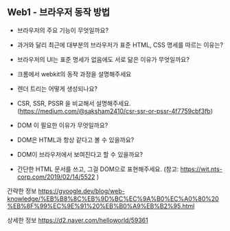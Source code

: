 ## Web1 - 브라우저 동작 방법

- 브라우저의 주요 기능이 무엇일까요?
- 과거와 달리 최근에 대부분의 브라우저가 표준 HTML, CSS 명세를 따르는 이유는?
- 브라우저의 UI는 표준 명세가 없음에도 서로 닮은 이유가 무엇일까요?


- 크롬에서 webkit의 동작 과정을 설명해주세요
- 렌더 트리는 어떻게 생성되나요?
- CSR, SSR, PSSR 을 비교해서 설명해주세요. (https://medium.com/@saksham2410/csr-ssr-or-pssr-4f7759cbf3fb)

- DOM 이 필요한 이유가 무엇일까요?
- DOM은 HTML과 항상 같다고 볼 수 있을까요?
- DOM이 브라우저에서 보여진다고 할 수 있을까요?
- 간단한 HTML 문서를 쓰고, 그걸 DOM으로 표현해주세요.
(참고: https://wit.nts-corp.com/2019/02/14/5522 )


간략한 정보
https://gyoogle.dev/blog/web-knowledge/%EB%B8%8C%EB%9D%BC%EC%9A%B0%EC%A0%80%20%EB%8F%99%EC%9E%91%20%EB%B0%A9%EB%B2%95.html

상세한 정보
https://d2.naver.com/helloworld/59361